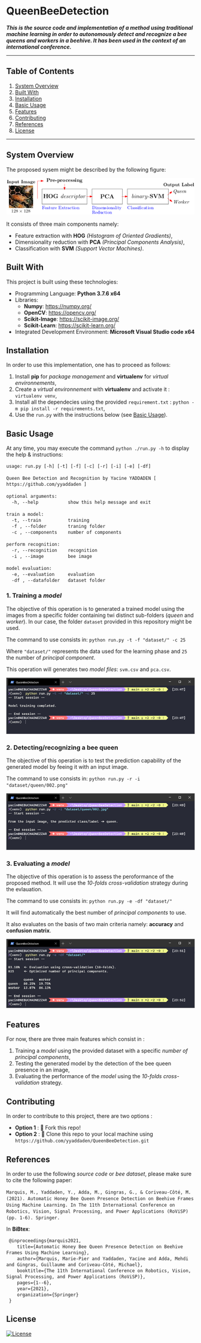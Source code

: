 # QueenBeeDetection

***This is the source code and implementation of a method using traditional machine learning in order to autonomously detect and recognize a bee queens and workers in a beehive. It has been used in the context of an international conference.***

---

## Table of Contents

1. [System Overview](#system-overview)
2. [Built With](#built-with)
3. [Installation](#installation)
4. [Basic Usage](#basic-usage)
5. [Features](#features)
6. [Contributing](#contributing)
7. [References](#references)
8. [License](#license)

---

## System Overview

The proposed sysem might be described by the following figure:

![diagram_of_the_proposed_method](images/diagram.png)

It consists of three main components namely:

- Feature extraction with **HOG** *(Histogram of Oriented Gradients)*,
- Dimensionality reduction with **PCA** *(Principal Components Analysis)*,
- Classification with **SVM** *(Support Vector Machines)*.

## Built With

This project is built using these technologies:

- Programming Language: **Python 3.7.6 x64**
- Libraries: 
  - **Numpy**: https://numpy.org/
  - **OpenCV**: https://opencv.org/
  - **Scikit-Image**: https://scikit-image.org/
  - **Scikit-Learn**: https://scikit-learn.org/ 
- Integrated Development Environment: **Microsoft Visual Studio code x64**

## Installation

In order to use this implementation, one has to proceed as follows:

1. Install **pip** for *package management* and **virtualenv** for *virtual environnements*,  
2. Create a *virtual environnement* with **virtualenv** and activate it : `virtualenv venv`,
3. Install all the dependecies using the provided `requirement.txt` : `python -m pip install -r requirements.txt`,
4. Use the `run.py` with the instructions below (see [Basic Usage](#basic-usage)).

## Basic Usage

At any time, you may execute the command `python ./run.py -h` to display the help & instructions:

```
usage: run.py [-h] [-t] [-f] [-c] [-r] [-i] [-e] [-df]

Queen Bee Detection and Recognition by Yacine YADDADEN [ https://github.com/yyaddaden ]

optional arguments:
  -h, --help           show this help message and exit

train a model:
  -t, --train          training
  -f , --folder        traning folder
  -c , --components    number of components

perform recognition:
  -r, --recognition    recognition
  -i , --image         bee image

model evaluation:
  -e, --evaluation     evaluation
  -df , --datafolder   dataset folder
```

### 1. Training a *model*

The objective of this operation is to generated a trained model using the images from a specific folder containing twi distinct sub-folders (*queen* and *worker*). In our case, the folder `dataset` provided in this repository might be used. 

The command to use consists in: `python run.py -t -f "dataset/" -c 25`

Where `"dataset/"` represents the data used for the learning phase and `25` the number of *principal component*.

This operation will generates two *model files*: `svm.csv` and `pca.csv`.

![capture_training_model](images/capture_01.png)

### 2. Detecting/recognizing a bee queen

The objective of this operation is to test the prediction capability of the generated model by feeing it with an input image.

The command to use consists in: `python run.py -r -i "dataset/queen/002.png"`

![capture_testing_model](images/capture_02.png)

### 3. Evaluating a *model*

The objective of this operation is to assess the peroformance of the proposed method. It will use the *10-folds cross-validation* strategy during the evlauation. 

The command to use consists in: `python run.py -e -df "dataset/"`

It will find automatically the best number of *principal components* to use.

It also evaluates on the basis of two main criteria namely: **accuracy** and **confusion matrix**. 

![capture_evaluating_model](images/capture_03.png)

## Features

For now, there are three main features which consist in :

1. Training a *model* using the provided dataset with a specific *number of principal components*,
2. Testing the generated model by the detection of the bee queen presence in an image,
3. Evaluating the performance of the *model* using the *10-folds cross-validation* strategy. 

## Contributing

In order to contribute to this project, there are two options :

- **Option 1** : 🍴 Fork this repo!
- **Option 2** : 👯 Clone this repo to your local machine using `https://github.com/yyaddaden/QueenBeeDetection.git`

## References

In order to use the following *source code* or *bee dataset*, please make sure to cite the following paper:

`Marquis, M., Yaddaden, Y., Adda, M., Gingras, G., & Coriveau-Côté, M. (2021). Automatic Honey Bee Queen Presence Detection on Beehive Frames Using Machine Learning. In The 11th International Conference on Robotics, Vision, Signal Processing, and Power Applications (RoViSP) (pp. 1-6). Springer.`

In **BiBtex**:

```
 @inproceedings{marquis2021,
  	title={Automatic Honey Bee Queen Presence Detection on Beehive Frames Using Machine Learning},
  	author={Marquis, Marie-Pier and Yaddaden, Yacine and Adda, Mehdi and Gingras, Guillaume and Coriveau-Côté, Michael},
  	booktitle={The 11th International Conference on Robotics, Vision, Signal Processing, and Power Applications (RoViSP)},
  	pages={1--6},
  	year={2021},
  	organization={Springer}
 }
```

## License

[![License](http://img.shields.io/:license-mit-blue.svg?style=flat-square)](http://opensource.org/licenses/mit-license.php)
